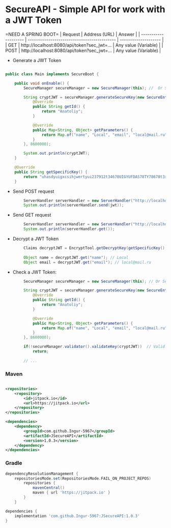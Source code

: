# SecureAPI - Simple API for work with a JWT Token

=NEED A SPRING BOOT=
| Request              | Address (URL)                               | Answer		    |
| -------------------- | ------------------------------------------- | -------------------- |
| GET                  | http://localhost:8080/api/token?sec_jwt=... | Any value (Variable) |
| POST                 | http://localhost:8080/api/token?sec_jwt=... | Any value (Variable) |


- Generate a JWT Token

```java

public class Main implements SecureBoot {

    public void onEnable() {
        SecureManager secureManager = new SecureManager(this); //  Or SecureManager secureManager = new SecureManager(Main.class);

        String cryptJWT = secureManager.generateSecureKey(new SecureEntity() {
            @Override
            public String getId() {
                return "Anatoliy";
            }

            @Override
            public Map<String, Object> getParameters() {
                return Map.of("name", "Local", "email", "local@mail.ru");
            }
        }, 8600000);

        System.out.println(cryptJWT);
    }

    @Override
    public String getSpecificKey() {
        return "uhasdyuigxcsihjwertyui237912t34678UIGYUFDAS78TY78678t3rghuasdsjgurhjndftdyuig"; // (length * 8) >= 256 or (length * 8) >= 384 or (length * 8) >= 512
    }

```

- Send POST request

```java
        ServerHandler serverHandler = new ServerHandler("http://localhost:8080/api/token?jwt=...");
        System.out.println(serverHandler.send(jwt));
```

- Send GET request

```java
        ServerHandler serverHandler = new ServerHandler("http://localhost:8080/api/token?jwt=...");
        System.out.println(serverHandler.get());
```

- Decrypt a JWT Token

```java
        Claims decryptJWT = EncryptTool.getDecryptKey(getSpecificKey(), cryptJWT);
        
        Object name = decryptJWT.get("name"); // Local
        Object email = decryptJWT.get("email"); // local@mail.ru
```

- Check a JWT Token:

```java
        SecureManager secureManager = new SecureManager(this); // Or SecureManager secureManager = new SecureManager(Main.class);

        String cryptJWT = secureManager.generateSecureKey(new SecureEntity() {
            @Override
            public String getId() {
                return "Anatoliy";
            }

            @Override
            public Map<String, Object> getParameters() {
                return Map.of("name", "Local", "email", "local@mail.ru");
            }
        }, 8600000);

        if(!secureManager.validator().validateKey(cryptJWT))  // Valid!
            return;
        
        // ...
```

### Maven

```xml

<repositories>
	<repository>
		<id>jitpack.io</id>
		<url>https://jitpack.io</url>
	</repository>
</repositories>

<dependencies>
	<dependency>
	    <groupId>com.github.Ingur-5967</groupId>
	    <artifactId>JSecureAPI</artifactId>
	    <version>1.0.3</version>
	</dependency>
</dependencies>
```

### Gradle

```groovy
dependencyResolutionManagement {
	repositoriesMode.set(RepositoriesMode.FAIL_ON_PROJECT_REPOS)
		repositories {
			mavenCentral()
			maven { url 'https://jitpack.io' }
		}
	}

dependencies {
	implementation 'com.github.Ingur-5967:JSecureAPI:1.0.3'
}
```


